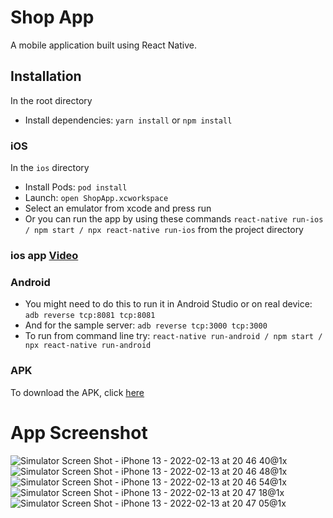 # Shop App

A mobile application built using React Native.

## Installation

In the root directory
* Install dependencies: `yarn install` or `npm install`

### iOS
In the `ios` directory

* Install Pods: `pod install`
* Launch: `open ShopApp.xcworkspace` 
* Select an emulator from xcode and press run
* Or you can run the app by using these commands `react-native run-ios / npm start / npx react-native run-ios` from the project directory

### ios app [Video](https://drive.google.com/file/d/1XOBkp0XEZv-Tg7-xXcTLT7REW_Zdyzv_/view?usp=sharing)

### Android

* You might need to do this to run it in Android Studio or on real device: `adb reverse tcp:8081 tcp:8081`
* And for the sample server: `adb reverse tcp:3000 tcp:3000`
* To run from command line try: `react-native run-android / npm start / npx react-native run-android`

### APK

To download the APK, click [here](https://drive.google.com/file/d/1ngeF_4MKjOBSP8nJpCVu84E4eTgq8H4k/view?usp=sharing)


# App Screenshot
![Simulator Screen Shot - iPhone 13 - 2022-02-13 at 20 46 40@1x](https://user-images.githubusercontent.com/16131704/153758790-cbf87741-cb6d-4eeb-a3f7-c6e98814a62d.png)
![Simulator Screen Shot - iPhone 13 - 2022-02-13 at 20 46 48@1x](https://user-images.githubusercontent.com/16131704/153758785-3b6152fd-f3f8-4c37-8fbd-e491a3d954ad.png)
![Simulator Screen Shot - iPhone 13 - 2022-02-13 at 20 46 54@1x](https://user-images.githubusercontent.com/16131704/153758774-9ed0caf9-d9bd-4f63-955b-7d5a6035f9e9.png)
![Simulator Screen Shot - iPhone 13 - 2022-02-13 at 20 47 18@1x](https://user-images.githubusercontent.com/16131704/153758738-8934649a-3de7-4c13-842e-5caa28b2c263.png)
![Simulator Screen Shot - iPhone 13 - 2022-02-13 at 20 47 05@1x](https://user-images.githubusercontent.com/16131704/153758657-9b8870f5-c5a5-43a8-bb46-28646090cc80.png)







